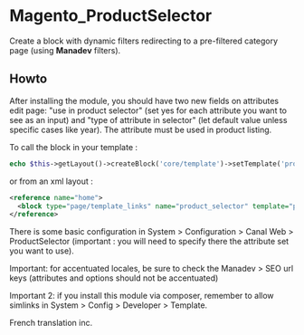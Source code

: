 # Magento_ProductSelector
Create a block with dynamic filters redirecting to a pre-filtered category page (using **Manadev** filters).

## Howto
After installing the module, you should have two new fields on attributes edit page: "use in product selector" (set yes for each attribute you want to see as an input) and "type of attribute in selector" (let default value unless specific cases like year). The attribute must be used in product listing.

To call the block in your template :

```php
echo $this->getLayout()->createBlock('core/template')->setTemplate('productselector/selector-block.phtml')->toHtml();
```

or from an xml layout :
```xml
<reference name="home">
  <block type="page/template_links" name="product_selector" template="productselector/selector-block.phtml"/>
</reference>
```

There is some basic configuration in System > Configuration > Canal Web > ProductSelector (important : you will need to specify there the attribute set you want to use).

Important: for accentuated locales, be sure to check the Manadev > SEO url keys (attributes and options should not be accentuated)

Important 2: if you install this module via composer, remember to allow simlinks in System > Config > Developer > Template.

French translation inc.
